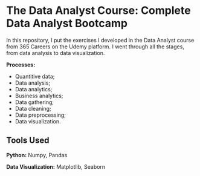 
# The Data Analyst Course: Complete Data Analyst Bootcamp


In this repository, I put the exercises I developed in the Data Analyst course from 365 Careers on the Udemy platform. I went through all the stages, from data analysis to data visualization.



**Processes:** 
- Quantitive data;
- Data analysis;
- Data analytics;
- Business analytics;
- Data gathering;
- Data cleaning;
- Data preprocessing;
- Data visualization.



## Tools Used

**Python:** Numpy, Pandas

**Data Visualization:** Matplotlib, Seaborn



